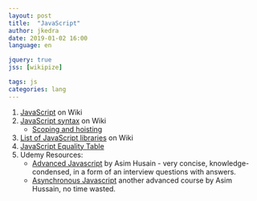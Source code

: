 ```yaml
---
layout: post
title:  "JavaScript"
author: jkedra
date: 2019-01-02 16:00
language: en

jquery: true
jss: [wikipize]

tags: js
categories: lang
---
```


1. [JavaScript](we:) on Wiki
2. [JavaScript syntax](we:) on Wiki
    * [Scoping and hoisting][1]
3. [List of JavaScript libraries](we:) on Wiki
4. [JavaScript Equality Table](https://dorey.github.io/JavaScript-Equality-Table/)
5. Udemy Resources:
    * [Advanced Javascript][2] by Asim Husain - very concise, knowledge-condensed,
      in a form of an interview questions with answers.
    * [Asynchronous Javascript][3] another advanced course by Asim Hussain,
      no time wasted.
    



[1]: https://en.wikipedia.org/wiki/JavaScript_syntax#Scoping_and_hoisting
[2]: https://www.udemy.com/course/javascript-advanced/
[3]: https://www.udemy.com/course/asynchronous-javascript/

